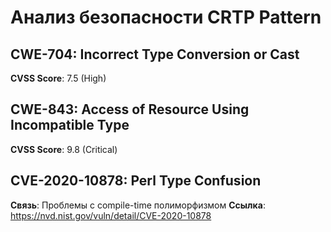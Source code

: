 # Анализ безопасности CRTP Pattern

## CWE-704: Incorrect Type Conversion or Cast
**CVSS Score**: 7.5 (High)

## CWE-843: Access of Resource Using Incompatible Type
**CVSS Score**: 9.8 (Critical)

## CVE-2020-10878: Perl Type Confusion
**Связь**: Проблемы с compile-time полиморфизмом
**Ссылка**: https://nvd.nist.gov/vuln/detail/CVE-2020-10878
